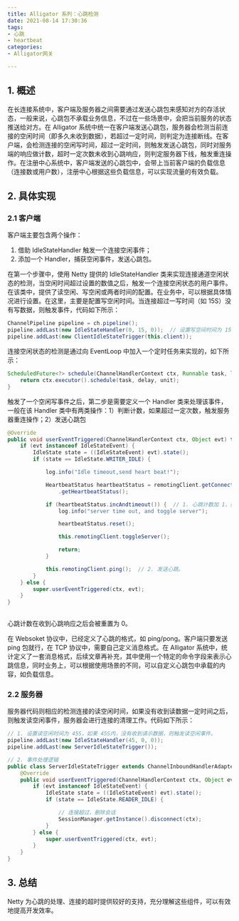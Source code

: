 ```yaml
---
title: Alligator 系列：心跳检测
date: 2021-08-14 17:30:36
tags:
- 心跳
- heartbeat
categories:
- Alligator网关

---
```


## 1. 概述
在长连接系统中，客户端及服务器之间需要通过发送心跳包来感知对方的存活状态，一般来说，心跳包不承载业务信息，不过在一些场景中，会把当前服务的状态推送给对方。在 Alligator 系统中统一在客户端发送心跳包，服务器会检测当前连接的空闲时间（即多久未收到数据），若超过一定时间，则判定为连接断线。在客户端，会检测连接的空闲写时间，超过一定时间，则触发发送心跳包，同时对服务端的响应做计数，超时一定次数未收到心跳响应，则判定服务器下线，触发重连操作。在注册中心系统中，客户端发送的心跳包中，会带上当前客户端的负载信息（连接数或用户数），注册中心根据这些负载信息，可以实现流量的有效负载。

<!-- more -->

## 2. 具体实现
### 2.1 客户端
客户端主要包含两个操作：
1. 借助 IdleStateHandler 触发一个连接空闲事件；
2. 添加一个 Handler，捕获空闲事件，发送心跳包。

在第一个步骤中，使用 Netty 提供的 IdleStateHandler 类来实现连接通道空闲状态的检测，当空闲时间超过设置的数值之后，触发一个连接空闲状态的用户事件。在该类中，提供了读空闲、写空闲或两者时间的配置。在业务中，可以根据具体情况进行设置。在这里，主要是配置写空闲时间。当连接超过一写时间（如 15S）没有写数据，则触发事件，代码如下所示：

```java
ChannelPipeline pipeline = ch.pipeline();
pipeline.addLast(new IdleStateHandler(0, 15, 0));  // 设置写空间时间为 15 S
pipeline.addLast(new ClientIdleStateTrigger(this.client));
```

连接空闲状态的检测是通过向 EventLoop 中加入一个定时任务来实现的，如下所示：
```java
ScheduledFuture<?> schedule(ChannelHandlerContext ctx, Runnable task, long delay, TimeUnit unit) {
    return ctx.executor().schedule(task, delay, unit);
}
```

触发了一个空闲写事件之后，第二步是需要定义一个 Handler 类来处理该事件，一般在该 Handler 类中有两类操作：1）判断计数，如果超过一定次数，触发服务器重连操作；2）发送心跳包

```java
@Override
public void userEventTriggered(ChannelHandlerContext ctx, Object evt) throws Exception {
    if (evt instanceof IdleStateEvent) {
        IdleState state = ((IdleStateEvent) evt).state();
        if (state == IdleState.WRITER_IDLE) {

            log.info("Idle timeout,send heart beat!");

            HeartbeatStatus heartbeatStatus = remotingClient.getConnectionManager()
                .getHeartbeatStatus();

            if (heartbeatStatus.incAndtimeout()) {  // 1. 心跳计数加 1，如果超过 3 次，触发切换服务器操作。
                log.info("server time out, and toggle server");

                heartbeatStatus.reset();

                this.remotingClient.toggleServer();

                return;
            }

            this.remotingClient.ping();  // 2. 发送心跳。
        }
    } else {
        super.userEventTriggered(ctx, evt);
    }
}
 
```
心跳计数在收到心跳响应之后会被重置为 0。

在 Websoket 协议中，已经定义了心跳的格式，如 ping/pong。客户端只要发送 ping 包就行，在 TCP 协议中，需要自己定义消息格式。在 Alligator 系统中，统计定义了一套消息格式，后续文章再补充，其中使用一个特定的命令字段来表示心跳信息，同时业务上，可以根据使用场景的不同，可以自定义心跳包中承载的内容，如负载信息。

### 2.2 服务器
服务器代码则相应的检测连接的读空闲时间，如果没有收到读数据一定时间之后，则触发读空闲事件，服务器会进行连接的清理工作。代码如下所示：
```java
// 1. 设置读空闲时间为 45S，如果 45S内，没有收到请示数据，则触发读空闲事件。
pipeline.addLast(new IdleStateHandler(45, 0, 0));
pipeline.addLast(new ServerIdleStateTrigger());

// 2. 事件处理逻辑
public class ServerIdleStateTrigger extends ChannelInboundHandlerAdapter {
    @Override
    public void userEventTriggered(ChannelHandlerContext ctx, Object evt) throws Exception {
        if (evt instanceof IdleStateEvent) {
            IdleState state = ((IdleStateEvent) evt).state();
            if (state == IdleState.READER_IDLE) {

                // 连接超过，删除会话
                SessionManager.getInstance().disconnect(ctx);
            }
        } else {
            super.userEventTriggered(ctx, evt);
        }
    }
}
```

## 3. 总结
Netty 为心跳的处理、连接的超时提供较好的支持，充分理解这些组件，可以有效地提高开发效率。
